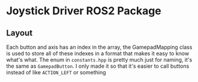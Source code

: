 # Joystick Driver ROS2 Package

## Layout

Each button and axis has an index in the array, the GamepadMapping class is used to store all of these indexes in a format that makes it easy to know what's what. The enum in `constants.hpp` is pretty much just for naming, it's the same as `GamepadButton`. I only made it so that it's easier to call buttons instead of like `ACTION_LEFT` or something